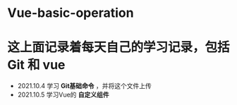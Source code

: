 # Vue-basic-operation
# 这上面记录着每天自己的学习记录，包括Git 和 vue

- 2021.10.4 学习 **Git基础命令** ，并将这个文件上传
- 2021.10.5 学习Vue的 **自定义组件**
